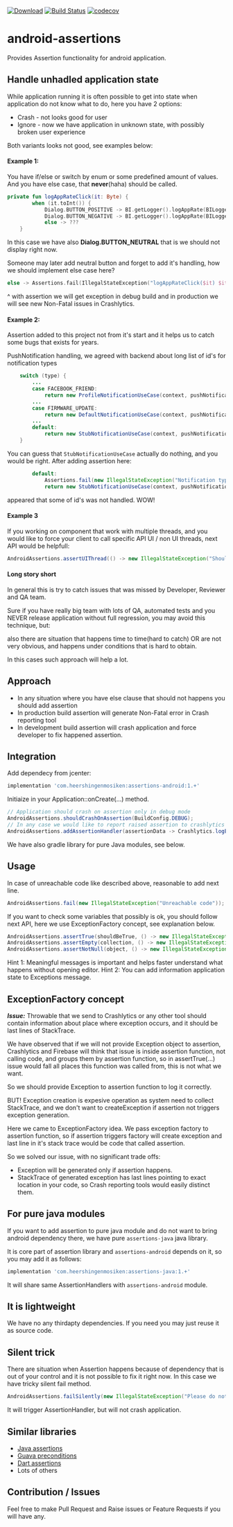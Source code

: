 [![Download](https://api.bintray.com/packages/dekalo-stanislav/heershingenmosiken/assertions-android/images/download.svg)](https://bintray.com/dekalo-stanislav/heershingenmosiken/assertions-android/_latestVersion)
 [![Build Status](https://travis-ci.com/heershingenmosiken/android-assertions.svg?branch=master)](https://travis-ci.com/heershingenmosiken/android-assertions) [![codecov](https://codecov.io/gh/heershingenmosiken/android-assertions/branch/master/graph/badge.svg)](https://codecov.io/gh/heershingenmosiken/android-assertions)


# android-assertions

Provides Assertion functionality for android application.

## Handle unhadled application state

While application running it is often possible to get into state when application do not know what to do, here you have 2 options:
 * Crash - not looks good for user
 * Ignore - now we have application in unknown state, with possibly broken user experience
 
Both variants looks not good, see examples below:

#### Example 1:
You have if/else or switch by enum or some predefined amount of values.
And you have else case, that **never**(haha) should be called.
```kotlin
private fun logAppRateClick(it: Byte) {
        when (it.toInt()) {
            Dialog.BUTTON_POSITIVE -> BI.getLogger().logAppRate(BILogger.AppRateType.Positive)
            Dialog.BUTTON_NEGATIVE -> BI.getLogger().logAppRate(BILogger.AppRateType.Negative)
            else -> ???
    }
```
In this case we have also **Dialog.BUTTON_NEUTRAL** that is we should not display right now.

Someone may later add neutral button and forget to add it's handling, how we should implement else case here?
```kotlin
else -> Assertions.fail(IllegalStateException("logAppRateClick($it) $it is unknown"))
```
^ with assertion we will get exception in debug build and in production we will see new Non-Fatal issues in Crashlytics.

#### Example 2:
Assertion added to this project not from it's start and it helps us to catch some bugs that exists for years.

PushNotification handling, we agreed with backend about long list of id's for notification types 
```java
    switch (type) {
        ...
        case FACEBOOK_FRIEND:
            return new ProfileNotificationUseCase(context, pushNotification);
        ...
        case FIRMWARE_UPDATE:
            return new DefaultNotificationUseCase(context, pushNotification.getId(), mNotificationsRepository);
        ...
        default:
            return new StubNotificationUseCase(context, pushNotification);
    }
```
You can guess that `StubNotificationUseCase` actually do nothing, and you would be right.
After adding assertion here:
```java
        default:
            Assertions.fail(new IllegalStateException("Notification type with Id = " + type.getId() + " was not handled."));
            return new StubNotificationUseCase(context, pushNotification);
```
appeared that some of id's was not handled. WOW!

#### Example 3

If you working on component that work with multiple threads, and you would like to force your client to call specific API UI / non UI threads, next API would be helpfull:
```java
AndroidAssertions.assertUIThread(() -> new IllegalStateException("Should be called in UI thread"));
``` 


#### Long story short

In general this is try to catch issues that was missed by Developer, Reviewer and QA team.

Sure if you have really big team with lots of QA, automated tests and you NEVER release application without full regression, you may avoid this technique, but: 

also there are situation that happens time to time(hard to catch) OR are not very obvious, and happens under conditions that is hard to obtain. 

In this cases such approach will help a lot.

## Approach

 * In any situation where you have else clause that should not happens you should add assertion
 * In production build assertion will generate Non-Fatal error in Crash reporting tool
 * In development build assertion will crash application and force developer to fix happened assertion.

## Integration

Add dependecy from jcenter:
```gradle
implementation 'com.heershingenmosiken:assertions-android:1.+'
```

Initiaize in your Application::onCreate(...) method.

```java
// Application should crash on assertion only in debug mode
AndroidAssertions.shouldCrashOnAssertion(BuildConfig.DEBUG);
// In any case we would like to report raised assertion to crashlytics as Non-Fatal exception
AndroidAssertions.addAssertionHandler(assertionData -> Crashlytics.logException(assertion.throwable));
```

We have also gradle library for pure Java modules, see below.

## Usage


In case of unreachable code like described above, reasonable to add next line.
```java
AndroidAssertions.fail(new IllegalStateException("Unreachable code"));
```

If you want to check some variables that possibly is ok, you should follow next API, here we use ExceptionFactory concept, see explanation below.
```java
AndroidAssertions.assertTrue(shouldBeTrue, () -> new IllegalStateException("Value is not true"));
AndroidAssertions.assertEmpty(collection, () -> new IllegalStateException("Collection is not empty"));
AndroidAssertions.assertNotNull(object, () -> new IllegalStateException("Collection is not empty"));
```

Hint 1: Meaningful messages is important and helps faster understand what happens without opening editor.
Hint 2: You can add information application state to Exceptions message. 

## ExceptionFactory concept

***Issue:*** Throwable that we send to Crashlytics or any other tool should contain information about place where exception occurs, and it should be last lines of StackTrace.

We have observed that if we will not provide Exception object to assertion, Crashlytics and Firebase will think that issue is inside assertion function, not calling code, and  groups them by assertion function, so in assertTrue(...) issue would fall all places this function was called from, this is not what we want.

So we should provide Exception to assertion function to log it correctly.

BUT! Exception creation is expesive operation as system need to collect StackTrace, and we don't want to createException if assertion not triggers exception generation.

Here we came to ExceptionFactory idea. We pass exception factory to assertion function, so if assertion triggers factory will create exception and last line in it's stack trace would be code that called assertion.

So we solved our issue, with no significant trade offs:
 * Exception will be generated only if assertion happens.
 * StackTrace of generated exception has last lines pointing to exact location in your code, so Crash reporting tools would easily distinct them.

## For pure java modules

If you want to add assertion to pure java module and do not want to bring android dependency there, we have pure `assertions-java` java library.

It is core part of assertion library and `assertions-android` depends on it, so you may add it as follows:

```gradle
implementation 'com.heershingenmosiken:assertions-java:1.+'
```

It will share same AssertionHandlers with `assertions-android` module.

## It is lightweight

We have no any thirdapty dependencies.
If you need you may just reuse it as source code.

## Silent trick

There are situation when Assertion happens because of dependency that is out of your control and it is not possible to fix it right now. In this case we have tricky silent fail method.

```java
AndroidAssertions.failSilently(new IllegalStateException("Please do not use failSilently to often."));
```

It will trigger AssertionHandler, but will not crash application.

## Similar libraries

 * [Java assertions](https://docs.oracle.com/javase/7/docs/technotes/guides/language/assert.html)
 * [Guava preconditions](https://github.com/google/guava/blob/master/guava/src/com/google/common/base/Preconditions.java)
 * [Dart assertions](https://www.dartlang.org/guides/language/language-tour#assert)
 * Lots of others
 
## Contribution / Issues

Feel free to make Pull Request and Raise issues or Feature Requests if you will have any.